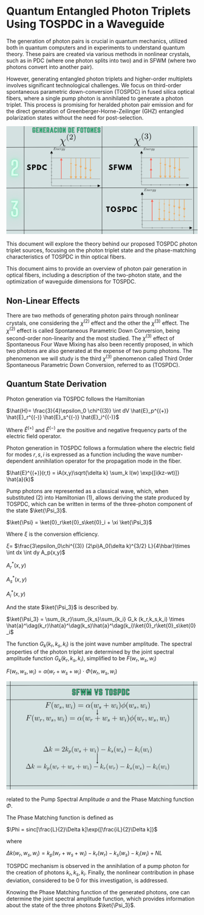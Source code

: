 # Quantum Entangled Photon Triplets Using TOSPDC in a Waveguide

The generation of photon pairs is crucial in quantum mechanics, utilized both in quantum computers and in experiments to understand quantum theory. These pairs are created via various methods in nonlinear crystals, such as in PDC (where one photon splits into two) and in SFWM (where two photons convert into another pair).

However, generating entangled photon triplets and higher-order multiplets involves significant technological challenges. We focus on third-order spontaneous parametric down-conversion (TOSPDC) in fused silica optical fibers, where a single pump photon is annihilated to generate a photon triplet. This process is promising for heralded photon pair emission and for the direct generation of Greenberger-Horne-Zeilinger (GHZ) entangled polarization states without the need for post-selection.

![plot](TOSPDC/TOSPDC.png)

This document will explore the theory behind our proposed TOSPDC photon triplet sources, focusing on the photon triplet state and the phase-matching characteristics of TOSPDC in thin optical fibers.

This document aims to provide an overview of photon pair generation in optical fibers, including a description of the two-photon state, and the optimization of waveguide dimensions for TOSPDC.

## Non-Linear Effects
There are two methods of generating photon pairs through nonlinear crystals, one considering the $\chi^{(2)}$ effect and the other the $\chi^{(3)}$ effect. The $\chi^{(2)}$ effect is called Spontaneous Parametric Down Conversion, being second-order non-linearity and the most studied. The $\chi^{(3)}$ effect of Spontaneous Four Wave Mixing has also been recently proposed, in which two photons are also generated at the expense of two pump photons. The phenomenon we will study is the third $\chi^{(3)}$ phenomenon called Third Order Spontaneous Parametric Down Conversion, referred to as (TOSPDC).

## Quantum State Derivation
Photon generation via TOSPDC follows the Hamiltonian

$\hat{H}= \frac{3}{4}\epsilon_0 \chi^{(3)} \int dV \hat{E}_p^{(+)} \hat{E}_r^{(-)} \hat{E}_s^{(-)} \hat{E}_i^{(-)}$

Where $\hat{E}^{(+)}$ and $\hat{E}^{(-)}$ are the positive and negative frequency parts of the electric field operator.

Photon generation in TOSPDC follows a formulation where the electric field for modes $r,s,i$ is expressed as a function including the wave number-dependent annihilation operator for the propagation mode in the fiber.

$\hat{E}^{(+)}(r,t) = iA(x,y)\sqrt{\delta k} \sum_k l(w) \exp{[i(kz-wt)]} \hat{a}(k)$

Pump photons are represented as a classical wave, which, when substituted (2) into Hamiltonian (1), allows deriving the state produced by TOSPDC, which can be written in terms of the three-photon component of the state $\ket{\Psi_3}$.

$\ket{\Psi} = \ket{0}_r\ket{0}_s\ket{0}_i + \xi \ket{\Psi_3}$

Where $\xi$ is the conversion efficiency.

$\xi=$
$\frac{3\epsilon_0\chi^{(3)} (2\pi)A_0(\delta k)^{3/2} L}{4\hbar}\times \int dx \int dy A_p(x,y)$

$A_r^*(x,y)$ 

$A_s^*(x,y)$

$A_i^*(x,y)$

And the state $\ket{\Psi_3}$ is described by.

$\ket{\Psi_3} = \sum_{k_r}\sum_{k_s}\sum_{k_i} G_k (k_r,k_s,k_i) \times \hat{a}^\dag(k_r)\hat{a}^\dag(k_s)\hat{a}^\dag(k_i)\ket{0}_r\ket{0}_s\ket{0}_i$

The function $G_k(k_r,k_s,k_i)$ is the joint wave number amplitude. The spectral properties of the photon triplet are determined by the joint spectral amplitude function $G_k(k_r,k_s,k_i)$, simplified to be $F(w_r,w_s,w_i)$

$F(w_r,w_s,w_i) = \alpha(w_r+w_s+w_i)\cdot\Phi(w_r,w_s,w_i)$

![alt text](TOSPDC/SFWMvsTOSPDC.png)


related to the Pump Spectral Amplitude $\alpha$ and the Phase Matching function $\Phi$.

The Phase Matching function is defined as

$\Phi = sinc[\frac{L}{2}\Delta k]\exp{[\frac{iL}{2}\Delta k]}$

where 

$\Delta k (w_r,w_s,w_i) = k_p(w_r+w_s+w_i) - k_r(w_r) - k_s(w_s) -k_i(w_i) + NL$

TOSPDC mechanism is observed in the annihilation of a pump photon for the creation of photons $k_r, k_s, k_i$. Finally, the nonlinear contribution in phase deviation, considered to be 0 for this investigation, is addressed.

Knowing the Phase Matching function of the generated photons, one can determine the joint spectral amplitude function, which provides information about the state of the three photons $\ket{\Psi_3}$.





